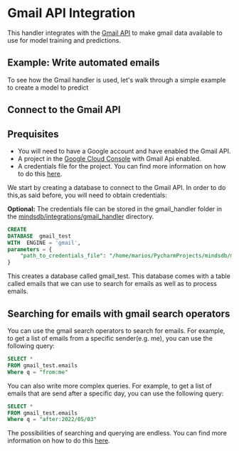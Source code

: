 # Gmail API Integration

This handler integrates with the [Gmail API](https://developers.google.com/gmail/api/guides)
to make gmail data available to use for model training and predictions.

## Example: Write automated emails

To see how the Gmail handler is used, let's walk through a simple example to create a model to predict

## Connect to the Gmail API
## Prequisites
*  You will need to have a Google account and have enabled the Gmail API.
*  A project in the [Google Cloud Console](https://console.cloud.google.com/) with Gmail Api enabled.
* A credentials file for the project. You can find more information on how to do this [here](https://developers.google.com/workspace/guides/create-credentials).

We start by creating a database to connect to the Gmail API. In order to do this,as said before, you will need to obtain credentials:


**Optional:**  The credentials file can be stored in the gmail_handler folder in
the [mindsdb/integrations/gmail_handler](mindsdb/integrations/handlers/gmail_handler) directory.

~~~~sql
CREATE
DATABASE  gmail_test
WITH  ENGINE = 'gmail',
parameters = {
    "path_to_credentials_file": "/home/marios/PycharmProjects/mindsdb/mindsdb/integrations/handlers/gmail_handler/credentials.json"
}   
~~~~

This creates a database called gmail_test. This database comes with a table called emails that we can use to search for emails as well as to process emails.

## Searching for emails with gmail search operators

You can use the gmail search operators to search for emails. For example, to get a list of emails from a specific sender(e.g. me), you can use the following query:

~~~~sql
SELECT *
FROM gmail_test.emails
Where q = "from:me"
~~~~

You can also write more complex queries. For example, to get a list of emails that are send after a specific day, you can use the following query:
~~~~sql
SELECT *
FROM gmail_test.emails
Where q = "after:2022/05/03"
~~~~

The possibilities of searching and querying are endless. You can find more information on how to do this [here](https://support.google.com/mail/answer/7190?hl=en).

